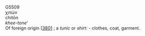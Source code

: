 G5509  
χιτών  
chitōn  
*khee-tone‘*  
Of foreign origin \[[3801](h3801) ; a *tunic* or *shirt:* - clothes,
coat, garment.  
